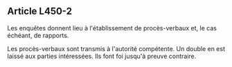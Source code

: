 Article L450-2
----
Les enquêtes donnent lieu à l'établissement de procès-verbaux et, le cas
échéant, de rapports.

Les procès-verbaux sont transmis à l'autorité compétente. Un double en est
laissé aux parties intéressées. Ils font foi jusqu'à preuve contraire.
